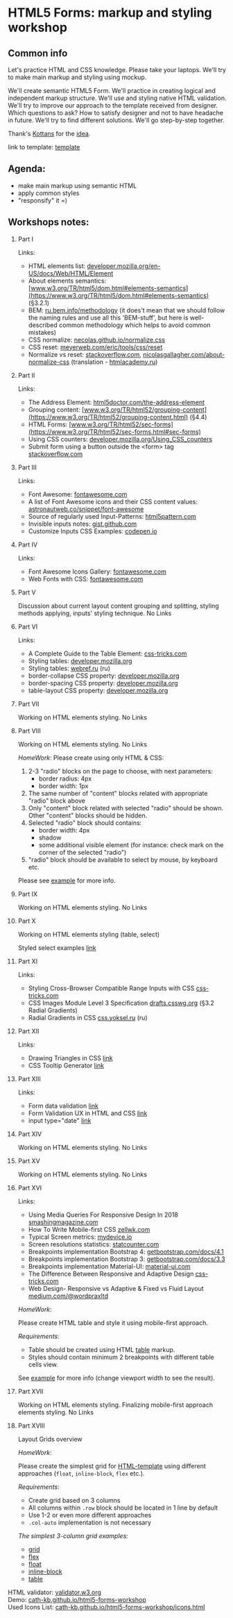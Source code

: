 # HTML5 Forms: markup and styling workshop

## Common info
Let's practice HTML and CSS knowledge. Please take your laptops. We'll try to make main markup and styling using mockup.

We'll create semantic HTML5 Form. We'll practice in creating logical and independent markup structure. We'll use and styling native HTML validation. We'll try to improve our approach to the template received from designer. Which questions to ask? How to satisfy designer and not to have headache in future. We'll try to find different solutions. We'll go step-by-step together.

Thank's [Kottans](https://github.com/kottans) for the [idea](https://github.com/kottans/frontend/blob/master/test11.md).

link to template: [template](https://dribbble.com/shots/1322677-Checkout-Page/attachments/186093)

## Agenda:

 - make main markup using semantic HTML
 - apply common styles
 - "responsify" it =)


## Workshops notes:

1. Part I
 
   Links:
    * HTML elements list: [developer.mozilla.org/en-US/docs/Web/HTML/Element](https://developer.mozilla.org/en-US/docs/Web/HTML/Element)
    * About elements semantics: [www.w3.org/TR/html5/dom.html#elements-semantics](https://www.w3.org/TR/html5/dom.html#elements-semantics) (§3.2.1)
    * BEM: [ru.bem.info/methodology](https://ru.bem.info/methodology/) (it does't mean that we should follow the naming rules and use all this 'BEM-stuff', but here is well-described common methodology which helps to avoid common mistakes)
    * CSS normalize: [necolas.github.io/normalize.css](http://necolas.github.io/normalize.css/)
    * CSS reset: [meyerweb.com/eric/tools/css/reset](https://meyerweb.com/eric/tools/css/reset/)
    * Normalize vs reset: [stackoverflow.com](https://stackoverflow.com/questions/6887336/what-is-the-difference-between-normalize-css-and-reset-css), [nicolasgallagher.com/about-normalize-css](http://nicolasgallagher.com/about-normalize-css/) (translation - [htmlacademy.ru](https://htmlacademy.ru/blog/64-about-normalize-css))

2. Part II

    Links:
     * The Address Element: [html5doctor.com/the-address-element](http://html5doctor.com/the-address-element/)
     * Grouping content: [www.w3.org/TR/html52/grouping-content](https://www.w3.org/TR/html52/grouping-content.html) (§4.4)
     * HTML Forms: [www.w3.org/TR/html52/sec-forms](https://www.w3.org/TR/html52/sec-forms.html#sec-forms)
     * Using CSS counters: [developer.mozilla.org/Using_CSS_counters](https://developer.mozilla.org/en-US/docs/Web/CSS/CSS_Lists_and_Counters/Using_CSS_counters)
     * Submit form using a button outside the &lt;form&gt; tag [stackoverflow.com](https://stackoverflow.com/questions/7020659/submit-form-using-a-button-outside-the-form-tag)

3. Part III

    Links:
     * Font Awesome: [fontawesome.com](https://fontawesome.com/)
     * A list of Font Awesome icons and their CSS content values: [astronautweb.co/snippet/font-awesome](http://astronautweb.co/snippet/font-awesome/)
     * Source of regularly used Input-Patterns: [html5pattern.com](http://html5pattern.com/)
     * Invisible inputs notes: [gist.github.com](https://gist.github.com/AMashoshyna/04acd985e473f2b1b53b8804c6b821d7)
     * Customize Inputs CSS Examples: [codepen.io](https://codepen.io/Cath-kb/pen/mxONvw?editors=1100)

4. Part IV

    Links:
     * Font Awesome Icons Gallery: [fontawesome.com](https://fontawesome.com/icons?d=gallery)
     * Web Fonts with CSS: [fontawesome.com](https://fontawesome.com/get-started/web-fonts-with-css)

5. Part V

    Discussion about current layout content grouping and splitting, styling methods applying, inputs' styling technique. No Links

6. Part VI

    Links:
     * A Complete Guide to the Table Element: [css-tricks.com](https://css-tricks.com/complete-guide-table-element/)
     * Styling tables: [developer.mozilla.org](https://developer.mozilla.org/en-US/docs/Learn/CSS/Styling_boxes/Styling_tables)
     * Styling tables: [webref.ru](https://webref.ru/layout/html5-css3/table/style) (ru)
     * border-collapse CSS property: [developer.mozilla.org](https://developer.mozilla.org/en-US/docs/Web/CSS/border-collapse)
     * border-spacing CSS property: [developer.mozilla.org](https://developer.mozilla.org/en-US/docs/Web/CSS/border-spacing)
     * table-layout CSS property: [developer.mozilla.org](https://developer.mozilla.org/en-US/docs/Web/CSS/table-layout)

7. Part VII

    Working on HTML elements styling. No Links
    
8. Part VIII

    Working on HTML elements styling. No Links
    
    *HomeWork*: Please create using only HTML & CSS:
     
     1. 2-3 "radio" blocks on the page to choose, with next parameters:
        - border radius: 4px
        - border width: 1px
     2. The same number of "content" blocks related with appropriate "radio" block above
     3. Only "content" block related with selected "radio" should be shown. Other "content" blocks should be hidden.
     4. Selected "radio" block should contains:
        - border width: 4px
        - shadow
        - some additional visible element (for instance: check mark on the corner of the selected "radio")
     5. "radio" block should be available to select by mouse, by keyboard etc.
        
     Please see [example](https://codepen.io/Cath-kb/full/wjjWqd/) for more info.
     
9. Part IX

    Working on HTML elements styling. No Links
    
10. Part X

    Working on HTML elements styling (table, select)
    
    Styled select examples [link](https://codepen.io/Cath-kb/pen/KepEJE?editors=1100)

11. Part XI

    Links:
    * Styling Cross-Browser Compatible Range Inputs with CSS [css-tricks.com](https://css-tricks.com/styling-cross-browser-compatible-range-inputs-css/)
    * CSS Images Module Level 3 Specification [drafts.csswg.org](https://drafts.csswg.org/css-images-3/#radial-gradients) (§3.2 Radial Gradients)
    * Radial Gradients in CSS [css.yoksel.ru](http://css.yoksel.ru/radial-gradients/) (ru)

12. Part XII

    Links:
    * Drawing Triangles in CSS [link](https://moduscreate.com/blog/drawing-triangles-in-css/)
    * CSS Tooltip Generator [link](https://www.cssportal.com/css-tooltip-generator/)

13. Part XIII

    Links:
    * Form data validation [link](https://developer.mozilla.org/en-US/docs/Learn/HTML/Forms/Form_validation)
    * Form Validation UX in HTML and CSS [link](https://css-tricks.com/form-validation-ux-html-css/)
    * input type="date" [link](https://developer.mozilla.org/en-US/docs/Web/HTML/Element/input/date)

14. Part XIV

    Working on HTML elements styling. No Links

15. Part XV

    Working on HTML elements styling. No Links

16. Part XVI

    Links:
    * Using Media Queries For Responsive Design In 2018 [smashingmagazine.com](https://www.smashingmagazine.com/2018/02/media-queries-responsive-design-2018/)
    * How To Write Mobile-first CSS [zellwk.com](https://zellwk.com/blog/how-to-write-mobile-first-css/)
    * Typical Screen metrics: [mydevice.io](https://www.mydevice.io/)
    * Screen resolutions statistics: [statcounter.com](http://gs.statcounter.com/screen-resolution-stats)
    * Breakpoints implementation Bootstrap 4: [getbootstrap.com/docs/4.1](https://getbootstrap.com/docs/4.1/layout/grid/#all-breakpoints)
    * Breakpoints implementation Bootstrap 3: [getbootstrap.com/docs/3.3](https://getbootstrap.com/docs/3.3/css/#grid-media-queries) 
    * Breakpoints implementation Material-UI: [material-ui.com](https://material-ui.com/layout/breakpoints/)
    * The Difference Between Responsive and Adaptive Design [css-tricks.com](https://css-tricks.com/the-difference-between-responsive-and-adaptive-design/)
    * Web Design- Responsive vs Adaptive & Fixed vs Fluid Layout [medium.com/@wordpraxltd](https://medium.com/@wordpraxltd/web-design-responsive-vs-adaptive-fixed-vs-fluid-layout-87524e089a7a)

    *HomeWork*:

    Please create HTML table and style it using mobile-first approach.

    *Requirements*:
    * Table should be created using HTML [table](https://developer.mozilla.org/en-US/docs/Web/HTML/Element/table) markup. 
    * Styles should contain minimum 2 breakpoints with different table cells view.

    See [example](https://codepen.io/Cath-kb/full/MqZoNj/) for more info (change viewport width to see the result).

17. Part XVII

    Working on HTML elements styling. Finalizing mobile-first approach elements styling. No Links

18. Part XVIII

    Layout Grids overview

    *HomeWork*:

    Please create the simplest grid for [HTML-template](https://codepen.io/Cath-kb/pen/MPRBra) using different approaches (`float`, `inline-block`, `flex` etc.).

    *Requirements*:
    * Create grid based on 3 columns
    * All columns within `.row` block should be located in 1 line by default
    * Use 1-2 or even more different approaches
    * `.col-auto` implementation is not necessary

    *The simplest 3-column grid examples*:
    * [grid](https://codepen.io/Cath-kb/pen/zMZPEj?editors=1100)
    * [flex](https://codepen.io/Cath-kb/pen/OappQz?editors=1100)
    * [float](https://codepen.io/Cath-kb/pen/bQqoYy?editors=1100)
    * [inline-block](https://codepen.io/Cath-kb/pen/KrWXNO?editors=1100)
    * [table](https://codepen.io/Cath-kb/pen/gQmGVJ?editors=1100)

HTML validator: [validator.w3.org](https://validator.w3.org)  
Demo: [cath-kb.github.io/html5-forms-workshop](https://cath-kb.github.io/html5-forms-workshop/index.html)  
Used Icons List: [cath-kb.github.io/html5-forms-workshop/icons.html](https://cath-kb.github.io/html5-forms-workshop/icons.html)



